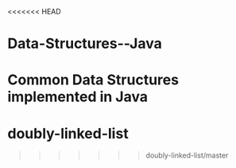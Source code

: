 <<<<<<< HEAD
# Data-Structures--Java
Common Data Structures implemented in Java
=======
# doubly-linked-list
>>>>>>> doubly-linked-list/master
